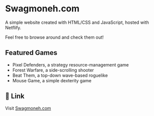
# Swagmoneh.com

A simple website created with HTML/CSS and JavaScript, hosted with Netflify.  

Feel free to browse around and check them out!


## Featured Games

- Pixel Defenders, a strategy resource-management game
- Forest Warfare, a side-scrolling shooter
- Beat Them, a top-down wave-based roguelike
- Mouse Game, a simple dexterity game

## 🔗 Link
Visit [ Swagmoneh.com](https://www.swagmoneh.com/)

